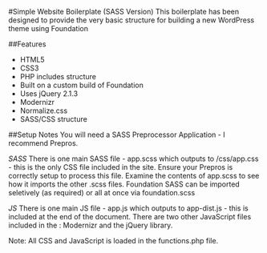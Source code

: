 #Simple Website Boilerplate (SASS Version)
This boilerplate has been designed to provide the very basic structure for building a new WordPress theme using Foundation 

##Features
* HTML5
* CSS3
* PHP includes structure
* Built on a custom build of Foundation
* Uses jQuery 2.1.3
* Modernizr
* Normalize.css
* SASS/CSS structure


##Setup Notes
You will need a SASS Preprocessor Application - I recommend Prepros.

_SASS_
There is one main SASS file - app.scss which outputs to /css/app.css - this is the only CSS file included in the site. Ensure your Prepros is correctly setup to process this file. Examine the contents of app.scss to see how it imports the other .scss files. Foundation SASS can be imported seletively (as required) or all at once via foundation.scss

_JS_
There is one main JS file - app.js which outputs to app-dist.js - this is included at the end of the document. There are two other JavaScript files included in the <head> : Modernizr and the jQuery library.

Note: All CSS and JavaScript is loaded in the functions.php file.
